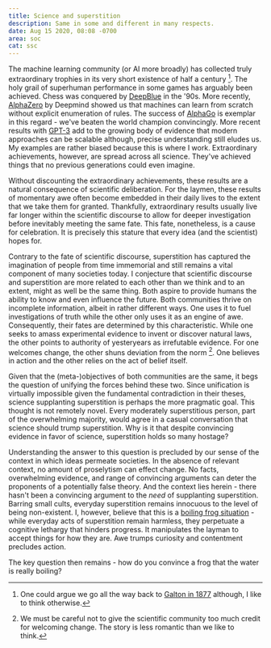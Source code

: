 ```yaml
---
title: Science and superstition
description: Same in some and different in many respects.
date: Aug 15 2020, 08:08 -0700
area: soc
cat: ssc
---
```


The machine learning community (or AI more broadly) has collected truly extraordinary
trophies in its very short existence of half a century [^a]. The holy grail
of superhuman performance in some games has arguably been achieved. Chess was
conquered by [DeepBlue](http://citeseerx.ist.psu.edu/viewdoc/download?doi=10.1.1.99.2714&rep=rep1&type=pdf) in the '90s. More recently, [AlphaZero](https://deepmind.com/blog/article/alphazero-shedding-new-light-grand-games-chess-shogi-and-go) by Deepmind showed
us that machines can learn from scratch without explicit enumeration of rules.
The success of [AlphaGo](https://deepmind.com/research/case-studies/alphago-the-story-so-far)
is exemplar in this regard - we've beaten the world champion convincingly. More
recent results with [GPT-3](https://arxiv.org/abs/2005.14165) add to the growing
body of evidence that modern approaches can be scalable although, precise
understanding still eludes us. My examples are rather biased because this is
where I work. Extraordinary achievements, however, are spread across all science.
They've achieved things that no previous generations could even imagine.

Without discounting the extraordinary achievements, these results are a natural
consequence of scientific deliberation. For the laymen, these
results of momentary awe often become embedded in their daily lives to the extent that
we take them for granted. Thankfully, extraordinary results usually live far longer
within the scientific discourse to allow for deeper investigation before inevitably
meeting the same fate. This fate, nonetheless, is a cause for celebration. It is
precisely this stature that every idea (and the scientist) hopes for.

Contrary to the fate of scientific discourse, superstition has captured the
imagination of people from time immemorial and still remains a vital component of many
societies today. I conjecture that scientific discourse and superstition
are more related to each other than we think and to an extent, might as well be
the same thing. Both aspire to provide humans the ability to know and even
influence the future. Both communities thrive on incomplete information, albeit in
rather different ways. One uses it to fuel investigations of truth while the other
only uses it as an engine of awe. Consequently, their fates are determined by this
characteristic. While one seeks to amass experimental evidence to invent or discover
natural laws, the other points to authority of yesteryears as irrefutable evidence.
For one welcomes change, the other shuns deviation from the norm [^b]. One believes
in action and the other relies on the act of belief itself.

Given that the (meta-)objectives of both communities are the same, it begs the question
of unifying the forces behind these two. Since unification is virtually impossible
given the fundamental contradiction in their theses, science supplanting
superstition is perhaps the more pragmatic goal. This thought is not remotely novel.
Every moderately superstitious person, part of the overwhelming majority, would
agree in a casual conversation that science should trump superstition. Why is it
that despite convincing evidence in favor of science, superstition holds so many
hostage?

Understanding the answer to this question is precluded by our sense of the
context in which ideas permeate societies. In the absence of relevant context,
no amount of proselytism can effect change. No facts, overwhelming
evidence, and range of convincing arguments can deter the proponents of a
potentially false theory. And the context lies herein - there hasn't been a
convincing argument to the _need_ of supplanting superstition. Barring small
cults, everyday superstition remains innocuous to the level of being
non-existent. I, however, believe that this is a [boiling frog situation](https://en.wikipedia.org/wiki/Boiling_frog) -
while everyday acts of superstition remain harmless, they perpetuate a cognitive
lethargy that hinders progress. It manipulates the layman to accept things for
how they are. Awe trumps curiosity and contentment precludes action.

The key question then remains - how do you convince a frog that the water is
really boiling?

[^a]: One could argue we go all the way back to [Galton in 1877](/kb/statistics-origins-and-people) although, I like to think otherwise.
[^b]: We must be careful not to give the scientific community too much credit for welcoming change. The story is less romantic than we like to think.
